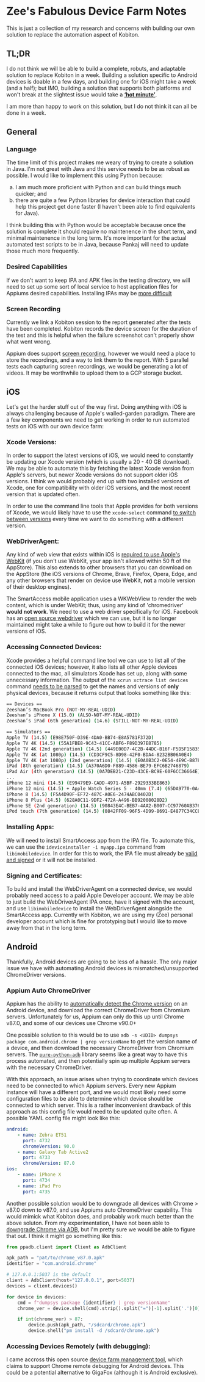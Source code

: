 # Zee's Fabulous Device Farm Notes

This is just a collection of my research and concerns with building our own solution to replace the automation aspect of Kobiton.

## **TL;DR**

I do not think we will be able to build a complete, robuts, and adaptable solution to replace Kobiton in a week. Building a solution specific to Android devices is doable in a few days, and building one for iOS might take a week (and a half); but IMO, building a solution that supports both platforms and won't break at the slightest issue would take a **[‘hot minute’](https://www.urbandictionary.com/define.php?term=hot%20minute)**. 

I am more than happy to work on this solution, but I do not think it can all be done in a week.

## General

### Language

The time limit of this project makes me weary of trying to create a solution in Java. I'm not great with Java and this service needs to be as robust as possible. I would like to implement this using Python because:
<ol type="a">
    <li>I am much more proficient with Python and can build things much quicker; and</li>
    <li>there are quite a few Python libraries for device interaction that could help this project get done faster (I haven't been able to find equivalents for Java).</li>
</ol>


I think building this with Python would be acceptable because once the solution is complete it should require no maintenence in the short term, and minimal maintenence in the long term. It's more important for the actual automated test scripts to be in Java, because Pankaj will need to update those much more frequently.

### Desired Capabilities

If we don't want to keep IPA and APK files in the testing directory, we will need to set up some sort of local service to host application files for Appiums desired capabilities. Installing IPAs may be [more difficult](https://appium.io/docs/en/writing-running-appium/ios/ios-xctest-mobile-apps-management/index.html#mobile-installapp)

### Screen Recording

Currently we link a Kobiton session to the report generated after the tests have been completed. Kobiton records the device screen for the duration of the test and this is helpful when the failure screenshot can't properly show what went wrong. 

Appium does support [screen recording](https://appium.io/docs/en/commands/device/recording-screen/start-recording-screen/), however we would need a place to store the recordings, and a way to link them to the report. With 5 parallel tests each capturing screen recordings, we would be generating a lot of videos. It may be worthwhile to upload them to a GCP storage bucket.

## iOS

Let's get the harder stuff out of the way first. Doing anything with iOS is always challenging because of Apple's walled-garden paradigm. There are a few key components we need to get working in order to run automated tests on iOS with our own device farm:

### Xcode Versions:

In order to support the latest versions of iOS, we would need to constantly be updating our Xcode version (which is usually a 20 - 40 GB download). We may be able to automate this by fetching the latest Xcode version from Apple's servers, but newer Xcode versions do not support older iOS versions. I think we would probably end up with two installed versions of Xcode, one for compatibility with older iOS versions, and the most recent version that is updated often.

In order to use the command line tools that Apple provides for both versions of Xcode, we would likely have to use the `xcode-select` command [to switch between versions](https://hacknicity.medium.com/working-with-multiple-versions-of-xcode-e331c01aa6bc) every time we want to do something with a different version.

### WebDriverAgent: 
Any kind of web view that exists within iOS is [required to use Apple's WebKit](https://www.howtogeek.com/184283/why-third-party-browsers-will-always-be-inferior-to-safari-on-iphone-and-ipad/)  (if you don't use WebKit, your app isn't allowed within 50 ft of the AppStore). This also extends to other browsers that you can download on the AppStore (the iOS versions of Chrome, Brave, Firefox, Opera, Edge, and any other browsers that render on device use WebKit, **not** a mobile version of their desktop engines).

The SmartAccess mobile application uses a WKWebView to render the web content, which is under WebKit; thus, using any kind of 'chromedriver' **would not work**. We need to use a web driver specifically for iOS. Facebook has an [open source webdriver](https://github.com/facebookarchive/WebDriverAgent) which we can use, but it is no longer maintained might take a while to figure out how to build it for the newer versions of iOS.

### Accessing Connected Devices:

Xcode provides a helpful command line tool we can use to list all of the connected iOS devices; however, it also lists all other Apple devices connected to the mac, all simulators Xcode has set up, along with some unnecessary information. The output of the `xcrun xctrace list devices` command [needs to be parsed](https://stackoverflow.com/questions/66041885/how-can-i-get-devices-from-xcrun-xctrace-list-devices-using-python) to get the names and versions of **only** physical devices, because it returns output that looks something like this:

```bash
== Devices ==
Zeeshan’s MacBook Pro (NOT-MY-REAL-UDID)
Zeeshan’s iPhone X (15.0) (ALSO-NOT-MY-REAL-UDID)
Zeeshan’s iPad (6th generation) (14.6) (STILL-NOT-MY-REAL-UDID)

== Simulators ==
Apple TV (14.5) (E98E750F-D39E-4DA0-BB74-E8A5781F372D)
Apple TV 4K (14.5) (55A1FBE8-9C43-41CC-ABF6-F89D397E8785)
Apple TV 4K (2nd generation) (14.5) (449E00D7-4C2B-44DC-B16F-F5D5F15835AD)
Apple TV 4K (at 1080p) (14.5) (CD3CF9C5-8D98-42F0-BDA4-8232BB06A0E4)
Apple TV 4K (at 1080p) (2nd generation) (14.5) (E0A0B3C2-0E54-4E9C-B87E-616B47BC21D8)
iPad (8th generation) (14.5) (A370A6D0-F889-4586-BE79-EFC6B2746879)
iPad Air (4th generation) (14.5) (0A7DEB21-C23D-43CE-BC9E-60F6CC36664E)
...
iPhone 12 mini (14.5) (E99479E9-CADD-4971-A5BF-2929333BE863)
iPhone 12 mini (14.5) + Apple Watch Series 5 - 40mm (7.4) (65DA9770-0A46-42D8-BD46-4D20FB268796)
iPhone 8 (14.5) (F5A4D90F-EF72-487C-A0E6-2474ABC0402D)
iPhone 8 Plus (14.5) (628A0C11-9DF2-472A-A496-BB92008028D2)
iPhone SE (2nd generation) (14.5) (90843E4C-BEB7-4AA2-B007-CC97760AB376)
iPod touch (7th generation) (14.5) (0842FF09-96F5-4D99-8691-E4877C34CCE1)
```

### Installing Apps:

We will need to install SmartAccess app from the IPA file. To automate this, we can use the `ideviceinstaller -i myapp.ipa` command from `libimobiledevice`. In order for this to work, the IPA file must already be [valid and signed](https://stackoverflow.com/a/14652288) or it will not be installed.

### Signing and Certificates:

To build and install the WebDriverAgent on a connected device, we would probably need access to a paid Apple Developer account. We may be able to just build the WebDriverAgent IPA once, have it signed with the account, and use `libimobiledevice` to install the WebDriverAgent alongside the SmartAccess app. Currently with Kobiton, we are using my (Zee) personal developer account which is fine for prototyping but I would like to move away from that in the long term.

## Android

Thankfully, Android devices are going to be less of a hassle. The only major issue we have with automating Android devices is mismatched/unsupported ChromeDriver versions.

### Appium Auto ChromeDriver

Appium has the ability to [automatically detect the Chrome version](http://appium.io/docs/en/writing-running-appium/web/chromedriver/#automatic-discovery-of-compatible-chromedriver) on an Android device, and download the correct ChromeDriver from Chromium servers. Unfortunately for us, Appium can only do this up until Chrome v87.0, and some of our devices use Chrome v90.0+

One possible solution to this would be to use `adb -s <UDID> dumpsys package com.android.chrome | grep versionName` to get the version name of a device, and then download the necessary ChromeDriver from Chromium servers. The [`pure-python-adb`](https://pypi.org/project/pure-python-adb/) library seems like a great way to have this process automated, and then potentially spin up multiple Appium servers with the necessary ChromeDriver. 

With this approach, an issue arises when trying to coordinate which devices need to be connected to which Appium servers. Every new Appium instance will have a different port, and we would most likely need some configuration files to be able to determine which device should be connected to which server. This is a rather inconvenient drawback of this approach as this config file would need to be updated quite often. A possible YAML config file might look like this:

```yaml
android:
    - name: Zebra ET51
      port: 4732
      chromeVersion: 90.0
    - name: Galaxy Tab Active2
      port: 4733
      chromeVersion: 87.0
ios:
    - name: iPhone X
      port: 4734
    - name: iPad Pro
      port: 4735
```

Another possible solution would be to downgrade all devices with Chrome > v87.0 down to v87.0, and use Appiums auto ChromeDriver capability. This would mimick what Kobiton does, and probably work much better than the above soluton. From my experimentation, I have not been able to [downgrade Chrome via ADB](https://www.xda-developers.com/downgrade-an-app-android-no-root/), but I'm pretty sure we would be able to figure that out. I think it might go something like this:

```python
from ppadb.client import Client as AdbClient

apk_path = "pat/to/chrome_v87.0.apk"
identifier = "com.android.chrome"

# 127.0.0.1:5037 is the default
client = AdbClient(host="127.0.0.1", port=5037)
devices = client.devices()

for device in devices:
    cmd = f"dumpsys package {identifier} | grep versionName"
    chrome_ver = device.shell(cmd).strip().split("=")[-1].split('.')[0]

    if int(chrome_ver) > 87:
        device.push(apk_path, "/sdcard/chrome.apk")
        device.shell("pm install -d /sdcard/chrome.apk")
```

### Accessing Devices Remotely (with debugging):

I came accross this open source [device farm management tool](https://github.com/DeviceFarmer/stf), which claims to support Chrome remote debugging for Android devices. This could be a potential alternative to GigaFox (although it is Android exclusive).